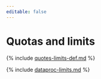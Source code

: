 ```yaml
---
editable: false
---
```

# Quotas and limits

{% include [quotes-limits-def.md](../../_includes/quotes-limits-def.md) %}

{% include [dataproc-limits.md](../../_includes/data-proc/dataproc-limits.md) %}
